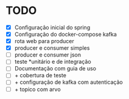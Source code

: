 # TODO

- [x] Configuração inicial do spring
- [x] Configuração do docker-compose kafka
- [x] rota web para producer
- [x] producer e consumer simples
- [ ] producer e consumer json
- [ ] teste *unitário e de integração
- [ ] Documentação com guia de uso
- [ ] \+ cobertura de teste
- [ ] \+ configuração de kafka com autenticação
- [ ] \+ topico com arvo